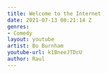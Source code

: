 ```yaml
---
title: Welcome to the Internet
date: 2021-07-13 08:21:14 Z
genres:
- Comedy
layout: youtube
artist: Bo Burnham
youtube-url: k1BneeJTDcU
author: Raul
---
```


